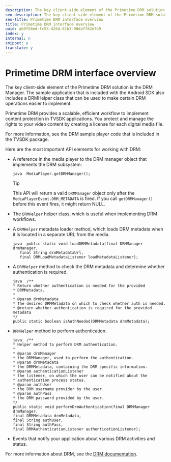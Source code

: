 ```yaml
---
description: The key client-side element of the Primetime DRM solution is the DRM Manager. The sample application that is included with the Android SDK also includes a DRMHelper class that can be used to make certain DRM operations easier to implement.
seo-description: The key client-side element of the Primetime DRM solution is the DRM Manager. The sample application that is included with the Android SDK also includes a DRMHelper class that can be used to make certain DRM operations easier to implement.
seo-title: Primetime DRM interface overview
title: Primetime DRM interface overview
uuid: ab9f58ed-fc55-4264-81b3-98daff82e7b9
index: y
internal: n
snippet: y
translate: y
---
```


# Primetime DRM interface overview

The key client-side element of the Primetime DRM solution is the DRM Manager. The sample application that is included with the Android SDK also includes a DRMHelper class that can be used to make certain DRM operations easier to implement.


<a id="section_4DD54E085AB345FE9BE00865E56B28DB"></a>

Primetime DRM provides a scalable, efficient workflow to implement content protection in TVSDK applications. You protect and manage the rights to your video content by creating a license for each digital media file. 

For more information, see the DRM sample player code that is included in the TVSDK package. 

Here are the most important API elements for working with DRM: 
* A reference in the media player to the DRM manager object that implements the DRM subsystem: 
  ```
  java  MediaPlayer.getDRMManager();
  ```

  >[!TIP]
  >
  >This API will return a valid `DRMManager` object only after the `MediaPlayerEvent.DRM_METADATA` is fired. If you call `getDRMManager()` before this event fires, it might return NULL. 


* The `DRMHelper` helper class, which is useful when implementing DRM workflows.
* A `DRMHelper` metadata loader method, which loads DRM metadata when it is located in a separate URL from the media. 
  ```
  java  public static void loadDRMMetadata(final DRMManager drmManager,  
     final String drmMetadataUrl,  
     final DRMLoadMetadataListener loadMetadataListener);
  ```

* A `DRMHelper` method to check the DRM metadata and determine whether authentication is required. 
  ```
  java  /** 
  * Return whether authentication is needed for the provided 
  * DRMMetadata. 
  * 
  * @param drmMetadata 
  * The desired DRMMetadata on which to check whether auth is needed. 
  * @return whether authentication is required for the provided metadata 
  */ 
  public static boolean isAuthNeeded(DRMMetadata drmMetadata);
  ```

* `DRMHelper` method to perform authentication. 
  ```
  java  /** 
  * Helper method to perform DRM authentication. 
  * 
  * @param drmManager 
  * the DRMManager, used to perform the authentication. 
  * @param drmMetadata 
  * the DRMMetadata, containing the DRM specific information. 
  * @param authenticationListener 
  * the listener, on which the user can be notified about the 
  * authentication process status. 
  * @param authUser 
  * the DRM username provider by the user. 
  * @param authPass 
  * the DRM password provided by the user. 
  */ 
  public static void performDrmAuthentication(final DRMManager drmManager,  
  final DRMMetadata drmMetadata,  
  final String authUser,  
  final String authPass,  
  final DRMAuthenticationListener authenticationListener);
  ```

* Events that notify your application about various DRM activities and status.



<a id="section_F58941D68EB94A5EBD1C7454D2A1B17A"></a>

For more information about DRM, see the [DRM documentation](http://help.adobe.com/en_US/primetime/drm). 
